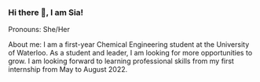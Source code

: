 ### Hi there 👋, I am Sia!

Pronouns: She/Her

About me: I am a first-year Chemical Engineering student at the University of Waterloo. As a student and leader, I am looking for more opportunities to grow. I am looking forward to learning professional skills from my first internship from May to August 2022.

<!--
**Siashridhar/Siashridhar** is a ✨ _special_ ✨ repository because its `README.md` (this file) appears on your GitHub profile.

Here are some ideas to get you started:

- 🔭 I’m currently working on ...
- 🌱 I’m currently learning ...
- 👯 I’m looking to collaborate on ...
- 🤔 I’m looking for help with ...
- 💬 Ask me about ...
- 📫 How to reach me: ...
- 😄 Pronouns: ...
- ⚡ Fun fact: ...
-->
